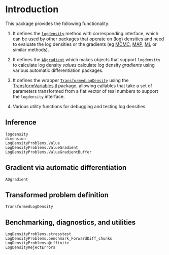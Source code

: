 # Introduction

This package provides the following functionality:

1. It defines the [`logdensity`](@ref) method with corresponding interface, which can be used by other packages that operate on (log) densities and need to evaluate the log densities or the gradients (eg [MCMC](https://en.wikipedia.org/wiki/Markov_chain_Monte_Carlo), [MAP](https://en.wikipedia.org/wiki/Maximum_a_posteriori_estimation), [ML](https://en.wikipedia.org/wiki/Maximum_likelihood_estimation) or similar methods).

2. It defines the [`ADgradient`](@ref) which makes objects that support `logdensity` to calculate log density *values* calculate log density *gradients* using various automatic differentiation packages.

3. It defines the wrapper [`TransformedLogDensity`](@ref) using the [TransformVariables.jl](https://github.com/tpapp/TransformVariables.jl) package, allowing callables that take a set of parameters transformed from a flat vector of real numbers to support the `logdensity` interface.

4. Various utility functions for debugging and testing log densities.

## Inference

```@docs
logdensity
dimension
LogDensityProblems.Value
LogDensityProblems.ValueGradient
LogDensityProblems.ValueGradientBuffer
```

## Gradient via automatic differentiation

```@docs
ADgradient
```

## Transformed problem definition

```@docs
TransformedLogDensity
```

## Benchmarking, diagnostics, and utilities

```@docs
LogDensityProblems.stresstest
LogDensityProblems.benchmark_ForwardDiff_chunks
LogDensityProblems.@iffinite
LogDensityRejectErrors
```